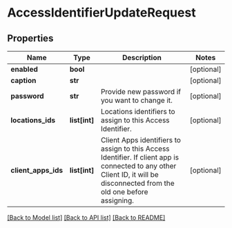 # AccessIdentifierUpdateRequest

## Properties
Name | Type | Description | Notes
------------ | ------------- | ------------- | -------------
**enabled** | **bool** |  | [optional] 
**caption** | **str** |  | [optional] 
**password** | **str** | Provide new password if you want to change it. | [optional] 
**locations_ids** | **list[int]** | Locations identifiers to assign to this Access Identifier. | [optional] 
**client_apps_ids** | **list[int]** | Client Apps identifiers to assign to this Access Identifier. If client app is connected to any other Client ID, it will be disconnected from the old one before assigning. | [optional] 

[[Back to Model list]](../README.md#documentation-for-models) [[Back to API list]](../README.md#documentation-for-api-endpoints) [[Back to README]](../README.md)

